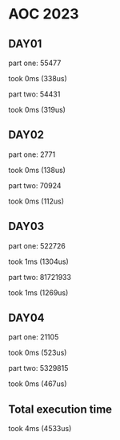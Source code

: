# AOC 2023

## DAY01

part one:
55477

took 0ms (338us)  

part two:
54431

took 0ms (319us)  

## DAY02

part one:
2771

took 0ms (138us)  

part two:
70924

took 0ms (112us)  

## DAY03

part one:
522726

took 1ms (1304us)  

part two:
81721933

took 1ms (1269us)  

## DAY04

part one:
21105

took 0ms (523us)  

part two:
5329815

took 0ms (467us)  

## Total execution time

took 4ms (4533us)  
